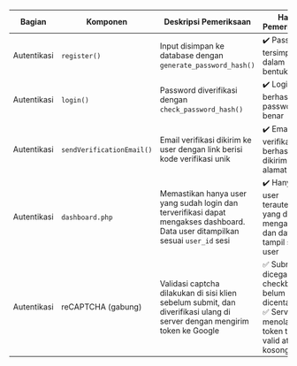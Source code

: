 | Bagian      | Komponen                  | Deskripsi Pemeriksaan                                                                 | Hasil Pemeriksaan                                                      | Screenshot Code               | Screenshot Tampilan         |
|-------------|---------------------------|----------------------------------------------------------------------------------------|------------------------------------------------------------------------|-------------------------------|-----------------------------|
| Autentikasi | `register()`              | Input disimpan ke database dengan `generate_password_hash()`                           | ✔️ Password tersimpan dalam bentuk hash                                | ![](regisCode.png)           | ![Image](https://github.com/user-attachments/assets/0dfa4159-dcb1-44c1-b355-50c0dcc78a61)              |
| Autentikasi | `login()`                 | Password diverifikasi dengan `check_password_hash()`                                   | ✔️ Login berhasil jika password benar                                  | ![](logincode.png)           | ![](login.jpg)              |
| Autentikasi | `sendVerificationEmail()` | Email verifikasi dikirim ke user dengan link berisi kode verifikasi unik               | ✔️ Email verifikasi berhasil dikirim ke alamat user                    | ![](verifCode.png)           | ![](verifikasi.png)         |
| Autentikasi | `dashboard.php`           | Memastikan hanya user yang sudah login dan terverifikasi dapat mengakses dashboard. Data user ditampilkan sesuai `user_id` sesi | ✔️ Hanya user terautentikasi yang dapat mengakses, dan data tampil sesuai user | ![](dasCode.png)             | ![](das.png)          |
| Autentikasi | reCAPTCHA (gabung) | Validasi captcha dilakukan di sisi klien sebelum submit, dan diverifikasi ulang di server dengan mengirim token ke Google | ✅ Submit dicegah jika checkbox belum dicentang<br>✅ Server menolak jika token tidak valid atau kosong | ![](captchasukses.png)  |![](kodcap.png)  |



